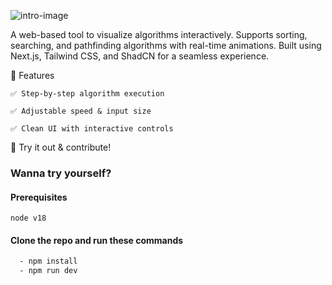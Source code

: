 

![intro-image](https://res.cloudinary.com/dvd6k9jub/image/upload/v1743266858/Algorithm_Visualiser_yvacqj.png)

A web-based tool to visualize algorithms interactively. Supports sorting, searching, and pathfinding algorithms with real-time animations. Built using Next.js, Tailwind CSS, and ShadCN for a seamless experience.

🔹 Features

    ✅ Step-by-step algorithm execution

    ✅ Adjustable speed & input size

    ✅ Clean UI with interactive controls

📌 Try it out & contribute!


### Wanna try yourself?

#### Prerequisites
    node v18


#### Clone the repo and run these commands

```bash
  - npm install
  - npm run dev
```
    